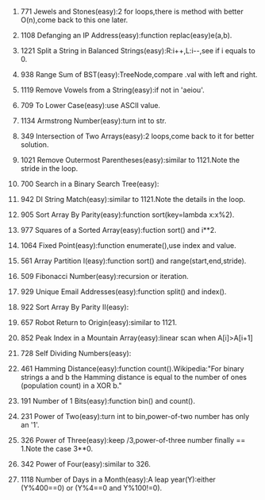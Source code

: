 1. 771 Jewels and Stones(easy):2 for loops,there is method with better O(n),come back to this one later.     
    
2. 1108 Defanging an IP Address(easy):function replac(easy)e(a,b).   
    
3. 1221 Split a String in Balanced Strings(easy):R:i++,L:i--,see if i equals to 0.
    
4. 938 Range Sum of BST(easy):TreeNode,compare .val with left and right.
    
5. 1119 Remove Vowels from a String(easy):if not in 'aeiou'.
    
6. 709 To Lower Case(easy):use ASCII value.
    
7. 1134 Armstrong Number(easy):turn int to str.
    
8. 349 Intersection of Two Arrays(easy):2 loops,come back to it for better solution.
    
9. 1021 Remove Outermost Parentheses(easy):similar to 1121.Note the stride in the loop.
    
10. 700 Search in a Binary Search Tree(easy):
    
11. 942 DI String Match(easy):similar to 1121.Note the details in the loop. 
    
12. 905 Sort Array By Parity(easy):function sort(key=lambda x:x%2).
    
13. 977 Squares of a Sorted Array(easy):fuction sort() and i**2.
    
14. 1064 Fixed Point(easy):function enumerate(),use index and value.
    
15. 561 Array Partition I(easy):function sort() and range(start,end,stride).
    
16. 509 Fibonacci Number(easy):recursion or iteration.
    
17. 929 Unique Email Addresses(easy):function split() and index().
    
18. 922 Sort Array By Parity II(easy):
    
19. 657 Robot Return to Origin(easy):similar to 1121.
    
20. 852 Peak Index in a Mountain Array(easy):linear scan when A[i]>A[i+1]
    
21. 728 Self Dividing Numbers(easy):
    
22. 461 Hamming Distance(easy):function count().Wikipedia:"For binary strings a and b the Hamming distance is equal to the number of ones (population count) in a XOR b."
    
23. 191 Number of 1 Bits(easy):function bin() and count().
    
24. 231 Power of Two(easy):turn int to bin,power-of-two number has only an '1'.
    
25. 326 Power of Three(easy):keep /3,power-of-three number finally == 1.Note the case 3**0.
    
26. 342 Power of Four(easy):similar to 326.
    
27. 1118 Number of Days in a Month(easy):A leap year(Y):either (Y%400==0) or (Y%4==0 and Y%100!=0). 
